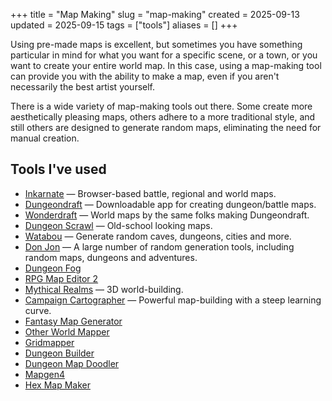 +++
title = "Map Making"
slug = "map-making"
created = 2025-09-13
updated = 2025-09-15
tags = ["tools"]
aliases = []
+++

Using pre-made maps is excellent, but sometimes you have something particular in mind for what you want for a specific scene, or a town, or you want to create your entire world map. In this case, using a map-making tool can provide you with the ability to make a map, even if you aren't necessarily the best artist yourself.

There is a wide variety of map-making tools out there. Some create more aesthetically pleasing maps, others adhere to a more traditional style, and still others are designed to generate random maps, eliminating the need for manual creation.

## Tools I've used

- [Inkarnate](https://inkarnate.com/) — Browser-based battle, regional and world maps.
- [Dungeondraft](https://dungeondraft.net) — Downloadable app for creating dungeon/battle maps.
- [Wonderdraft](https://www.wonderdraft.net) — World maps by the same folks making Dungeondraft.
- [Dungeon Scrawl](https://www.dungeonscrawl.com) — Old-school looking maps.
- [Watabou](https://watabou.itch.io) — Generate random caves, dungeons, cities and more.
- [Don Jon](https://donjon.bin.sh) — A large number of random generation tools, including random maps, dungeons and adventures.
- [Dungeon Fog](https://www.dungeonfog.com)
- [RPG Map Editor 2](https://deepnight.net/tools/rpg-map)
- [Mythical Realms](https://www.mythicalrealms.world) — 3D world-building.
- [Campaign Cartographer](http://www.profantasy.com/) — Powerful map-building with a steep learning curve.
- [Fantasy Map Generator](https://azgaar.github.io/Fantasy-Map-Generator)
- [Other World Mapper](https://www.otherworldmapper.com/)
- [Gridmapper](https://src.alexschroeder.ch/gridmapper.git)
- [Dungeon Builder](https://hobbyte.net)
- [Dungeon Map Doodler](https://www.dungeonmapdoodler.com)
- [Mapgen4](https://www.redblobgames.com/maps/mapgen4)
- [Hex Map Maker](https://molotovcockatiel.com/hex-map-maker)